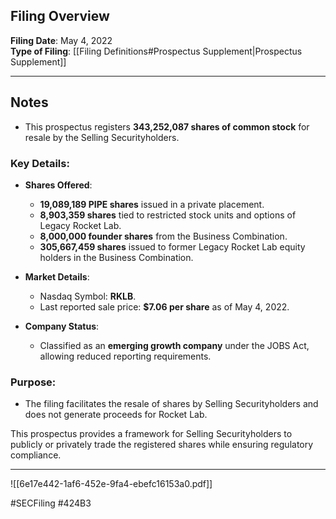 ## Filing Overview  

**Filing Date**: May 4, 2022  
**Type of Filing**: [[Filing Definitions#Prospectus Supplement|Prospectus Supplement]]  

---
## Notes  

- This prospectus registers **343,252,087 shares of common stock** for resale by the Selling Securityholders.  

### Key Details:  
- **Shares Offered**:  
  - **19,089,189 PIPE shares** issued in a private placement.  
  - **8,903,359 shares** tied to restricted stock units and options of Legacy Rocket Lab.  
  - **8,000,000 founder shares** from the Business Combination.  
  - **305,667,459 shares** issued to former Legacy Rocket Lab equity holders in the Business Combination.  

- **Market Details**:  
  - Nasdaq Symbol: **RKLB**.  
  - Last reported sale price: **$7.06 per share** as of May 4, 2022.  

- **Company Status**:  
  - Classified as an **emerging growth company** under the JOBS Act, allowing reduced reporting requirements.  

### Purpose:  
- The filing facilitates the resale of shares by Selling Securityholders and does not generate proceeds for Rocket Lab.  

This prospectus provides a framework for Selling Securityholders to publicly or privately trade the registered shares while ensuring regulatory compliance.

---

![[6e17e442-1af6-452e-9fa4-ebefc16153a0.pdf]]

#SECFiling #424B3